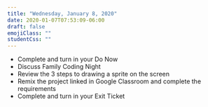 ```yaml
---
title: "Wednesday, January 8, 2020"
date: 2020-01-07T07:53:09-06:00
draft: false
emojiClass: ""
studentCss: ""
---
```


- Complete and turn in your Do Now
- Discuss Family Coding Night
- Review the 3 steps to drawing a sprite on the screen
- Remix the project linked in Google Classroom and complete the requirements
- Complete and turn in your Exit Ticket